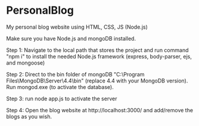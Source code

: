 # PersonalBlog
My personal blog website using HTML, CSS, JS (Node.js)

Make sure you have Node.js and mongoDB installed.

Step 1: Navigate to the local path that stores the project and run command "npm i" to install the needed Node.js framework (express, body-parser, ejs, and mongoose)

Step 2: Direct to the bin folder of mongoDB "C:\Program Files\MongoDB\Server\4.4\bin" (replace 4.4 with your MongoDB version). Run mongod.exe (to activate the database).

Step 3: run node app.js to activate the server

Step 4: Open the blog website at http://localhost:3000/ and add/remove the blogs as you wish.

